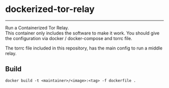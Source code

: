 # dockerized-tor-relay
---

Run a Containerized Tor Relay.  
This container only includes the software to make it work.
You should give the configuration via docker / docker-compose and torrc file.

The torrc file included in this repository, has the main config to run a middle relay.


## Build
```
docker build -t <maintainer>/<image>:<tag> -f dockerfile .
```



